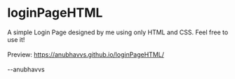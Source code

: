 # loginPageHTML

A simple Login Page designed by me using only HTML and CSS.
Feel free to use it!<br /><br />
Preview: https://anubhavvs.github.io/loginPageHTML/<br /><br />
--anubhavvs
